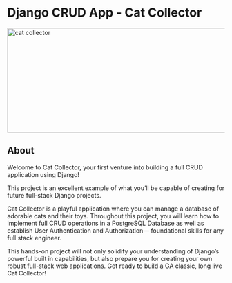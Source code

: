 # Django CRUD App - Cat Collector

<img width="656" height="243" alt="cat collector" src="https://github.com/user-attachments/assets/9e6113d5-7d05-40f3-aba7-f5f488210f38" />

## About

Welcome to Cat Collector, your first venture into building a full CRUD application using Django! 

This project is an excellent example of what you’ll be capable of creating for future full-stack Django projects. 

Cat Collector is a playful application where you can manage a database of adorable cats and their toys. Throughout this project, you will learn how to implement full CRUD operations in a PostgreSQL Database as well as establish User Authentication and Authorization— foundational skills for any full stack engineer. 

This hands-on project will not only solidify your understanding of Django’s powerful built in capabilities, but also prepare you for creating your own robust full-stack web applications. Get ready to build a GA classic, long live Cat Collector!

